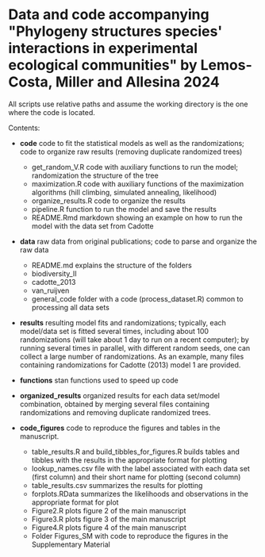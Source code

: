 # Data and code accompanying "Phylogeny structures species' interactions in experimental ecological communities" by Lemos-Costa, Miller and Allesina 2024

All scripts use relative paths and assume the working directory is the one where the code is located.

Contents:

- **code** code to fit the statistical models as well as the randomizations; code to organize raw results (removing duplicate randomized trees)
    - get_random_V.R code with auxiliary functions to run the model; randomization the structure of the tree
    - maximization.R code with auxiliary functions of the maximization algorithms (hill climbing, simulated annealing, likelihood)
    - organize_results.R code to organize the results
    - pipeline.R function to run the model and save the results
    - README.Rmd markdown showing an example on how to run the model with the data set from Cadotte 

- **data** raw data from original publications; code to parse and organize the raw data
    - README.md explains the structure of the folders
    - biodiversity_II 
    - cadotte_2013
    - van_ruijven
    - general_code folder with a code (process_dataset.R) common to processing all data sets
    

- **results** resulting model fits and randomizations; typically, each model/data set is fitted several times, including about 100 randomizations (will take about 1 day to run on a recent computer); by running several times in parallel, with different random seeds, one can collect a large number of randomizations. As an example, many files containing randomizations for Cadotte (2013) model 1 are provided.

- **functions** stan functions used to speed up code

- **organized_results** organized results for each data set/model combination, obtained by merging several files containing randomizations and removing duplicate randomized trees.

- **code_figures** code to reproduce the figures and tables in the manuscript.
  - table_results.R and build_tibbles_for_figures.R builds tables and tibbles with the results in the appropriate format for plotting
  - lookup_names.csv file with the label associated with each data set (first column) and their short name for plotting (second column)
  - table_results.csv summarizes the results for plotting
  - forplots.RData summarizes the likelihoods and observations in the appropriate format for plot
  - Figure2.R plots figure 2 of the main manuscript 
  - Figure3.R plots figure 3 of the main manuscript
  - Figure4.R plots figure 4 of the main manuscript
  - Folder Figures_SM with code to reproduce the figures in the Supplementary Material



